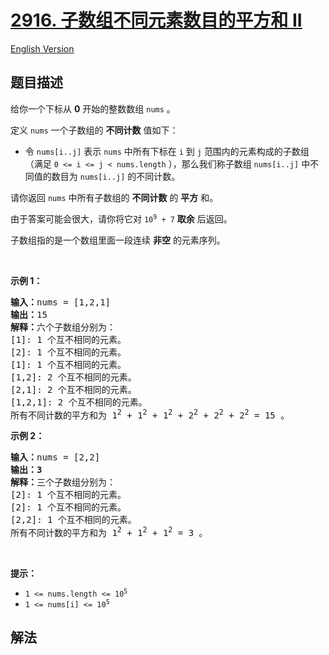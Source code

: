 # [2916. 子数组不同元素数目的平方和 II](https://leetcode.cn/problems/subarrays-distinct-element-sum-of-squares-ii)

[English Version](/solution/2900-2999/2916.Subarrays%20Distinct%20Element%20Sum%20of%20Squares%20II/README_EN.md)

<!-- tags:树状数组,线段树,数组,动态规划 -->

## 题目描述

<!-- 这里写题目描述 -->

<p>给你一个下标从 <strong>0</strong>&nbsp;开始的整数数组&nbsp;<code>nums</code>&nbsp;。</p>

<p>定义 <code>nums</code>&nbsp;一个子数组的 <strong>不同计数</strong>&nbsp;值如下：</p>

<ul>
	<li>令&nbsp;<code>nums[i..j]</code>&nbsp;表示 <code>nums</code> 中所有下标在 <code>i</code> 到 <code>j</code> 范围内的元素构成的子数组（满足 <code>0 &lt;= i &lt;= j &lt; nums.length</code> ），那么我们称子数组&nbsp;<code>nums[i..j]</code>&nbsp;中不同值的数目为&nbsp;<code>nums[i..j]</code>&nbsp;的不同计数。</li>
</ul>

<p>请你返回 <code>nums</code>&nbsp;中所有子数组的 <strong>不同计数</strong>&nbsp;的 <strong>平方</strong>&nbsp;和。</p>

<p>由于答案可能会很大，请你将它对&nbsp;<code>10<sup>9</sup> + 7</code>&nbsp;<strong>取余</strong>&nbsp;后返回。</p>

<p>子数组指的是一个数组里面一段连续 <strong>非空</strong>&nbsp;的元素序列。</p>

<p>&nbsp;</p>

<p><strong class="example">示例 1：</strong></p>

<pre>
<b>输入：</b>nums = [1,2,1]
<b>输出：</b>15
<b>解释：</b>六个子数组分别为：
[1]: 1 个互不相同的元素。
[2]: 1 个互不相同的元素。
[1]: 1 个互不相同的元素。
[1,2]: 2 个互不相同的元素。
[2,1]: 2 个互不相同的元素。
[1,2,1]: 2 个互不相同的元素。
所有不同计数的平方和为 1<sup>2</sup> + 1<sup>2</sup> + 1<sup>2</sup> + 2<sup>2</sup> + 2<sup>2</sup> + 2<sup>2</sup> = 15 。
</pre>

<p><strong class="example">示例 2：</strong></p>

<pre>
<b>输入：</b>nums = [2,2]
<b>输出：3</b>
<strong>解释：</strong>三个子数组分别为：
[2]: 1 个互不相同的元素。
[2]: 1 个互不相同的元素。
[2,2]: 1 个互不相同的元素。
所有不同计数的平方和为 1<sup>2</sup> + 1<sup>2</sup> + 1<sup>2</sup> = 3 。
</pre>

<p>&nbsp;</p>

<p><strong>提示：</strong></p>

<ul>
	<li><code>1 &lt;= nums.length &lt;= 10<sup>5</sup></code></li>
	<li><code>1 &lt;= nums[i] &lt;= 10<sup>5</sup></code></li>
</ul>

## 解法

<!-- end -->
